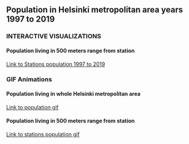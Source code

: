 ## Population in Helsinki metropolitan area years 1997 to 2019


### INTERACTIVE VISUALIZATIONS

#### Population living in 500 meters range from station
[Link to Stations population 1997 to 2019](https://saukkoriipi.github.io/StationsPopulation/StationsPopulation.html)


### GIF Animations

#### Population living in whole Helsinki metropolitan area
[Link to population gif](https://saukkoriipi.github.io/StationsPopulation/Population.gif)

#### Population living in 500 meters range from station
[Link to stations population gif](https://saukkoriipi.github.io/StationsPopulation/StationsPopulation.gif)
